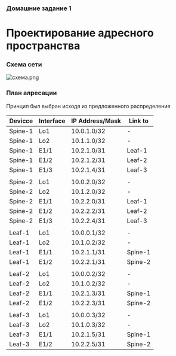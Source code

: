 ### Домашние задание 1
# Проектирование адресного пространства

### Схема сети

![схема.png](схема.png1)


### План алресации
Принцип был выбран исходя из предложенного распределения

|Devicce|Interface|IP Address/Mask|Link to|
|---|---|---|---|
Spine-1|Lo1|10.0.1.0/32|-
Spine-1|Lo2|10.1.1.0/32|-
Spine-1|E1/1|10.2.1.0/31|Leaf-1
Spine-1|E1/2|10.2.1.2/31|Leaf-2
Spine-1|E1/3|10.2.1.4/31|Leaf-3
 | | | 
Spine-2|Lo1|10.0.2.0/32|-
Spine-2|Lo2|10.1.2.0/32|-
Spine-2|E1/1|10.2.2.0/31|Leaf-1
Spine-2|E1/2|10.2.2.2/31|Leaf-2
Spine-2|E1/3|10.2.2.4/31|Leaf-3
 | | | 
Leaf-1|Lo1|10.0.0.1/32|-
Leaf-1|Lo2|10.1.0.2/32|-
Leaf-1|E1/1|10.2.1.1/31|Spine-1
Leaf-1|E1/2|10.2.2.1/31|Spine-2
 | | | 
Leaf-2|Lo1|10.0.0.2/32|-
Leaf-2|Lo2|10.1.0.2/32|-
Leaf-2|E1/1|10.2.1.3/31|Spine-1
Leaf-2|E1/2|10.2.2.3/31|Spine-2
 | | | 
Leaf-3|Lo1|10.0.0.3/32|-
Leaf-3|Lo2|10.1.0.3/32|-
Leaf-3|E1/1|10.2.1.5/31|Spine-1
Leaf-3|E1/2|10.2.2.5/31|Spine-2

